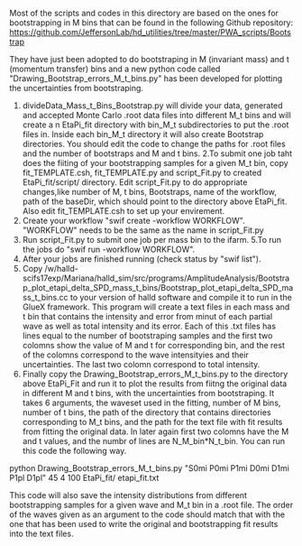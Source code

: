 Most of the scripts and codes in this directory are based on the ones for bootstrapping in M bins that can be found in the 
following Github repository:
https://github.com/JeffersonLab/hd_utilities/tree/master/PWA_scripts/Bootstrap

They have just been adopted to do bootstraping in M (invariant mass) and t (momentum transfer) bins and a new python code called
"Drawing_Bootstrap_errors_M_t_bins.py" has been developed for plotting the uncertainties from bootstraping.

1. divideData_Mass_t_Bins_Bootstrap.py will divide your data, generated and accepted Monte Carlo .root data files into 
different M_t bins and will create a n EtaPi_fit directory with bin_M_t subdirectories to put the .root files in. Inside each bin_M_t 
directory it will also create Bootstrap directories. You should edit the code to change the paths for .root files and the number of bootstraps and M and t bins.
2.To submit one job taht does the fiiting of your bootstrapping samples for a given M_t bin, copy fit_TEMPLATE.csh, fit_TEMPLATE.py and 
script_Fit.py to created  EtaPi_fit/script/ directory. Edit script_Fit.py to do appropriate changes,like number of M, t bins, Bootstraps, name of the workflow,
path of the baseDir, which should point to the directory above EtaPi_fit. Also edit fit_TEMPLATE.csh to set up your envirement.
3. Create your workflow "swif create -workflow WORKFLOW". "WORKFLOW" needs to be the same as the name in script_Fit.py 
4. Run script_Fit.py to submit one job per mass bin to the ifarm. 
5.To run the jobs do "swif run -workflow WORKFLOW".
6. After your jobs are finished running (check status by "swif list").
7. Copy /w/halld-scifs17exp/Mariana/halld_sim/src/programs/AmplitudeAnalysis/Bootstrap_plot_etapi_delta_SPD_mass_t_bins/Bootstrap_plot_etapi_delta_SPD_mass_t_bins.cc
to your version of halld software and compile it to run in the GlueX framework.
This program will create a text files in each mass and t bin that contains the intensity and error from minut of each partial 
wave as well as total intensity and its error. Each of this .txt files has lines equal to the number of bootstraping samples and the first two colomns show the value of M and t for corresponding bin, and the rest of the colomns correspond to the wave intensityies and their uncertainties. The last two colomn correspond to total intensity.
8. Finally copy the Drawing_Bootstrap_errors_M_t_bins.py to the directory above EtaPi_Fit and run it to plot the results from fiitng the original data in different M and t bins, with the uncertainties from bootstraping. It takes 6 arguments, the waveset used in the fitting, number of M bins, number of t bins, the path of the directory that contains directories corresponding to M_t bins, and the path for the text file with fit results from fitting the original data. In later again first two colomns have the M and t values, and the numbr of lines are N_M_bin*N_t_bin. You can run this code the following way. 

python Drawing_Bootstrap_errors_M_t_bins.py "S0mi P0mi P1mi D0mi D1mi P1pl D1pl" 45 4 100 EtaPi_fit/ etapi_fit.txt

This code will also save the intensity distributions from different bootstrapping samples for a given wave and M_t bin in a .root file.
The order of the waves given as an argument to the code should match that with the one that has been used to write the original and bootstrapping fit results into the text files.

